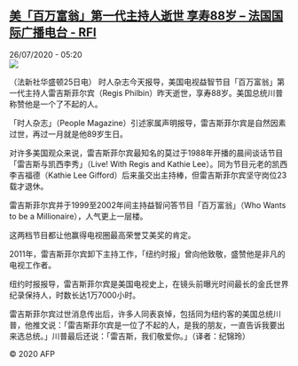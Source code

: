 <!--1595739437000-->
[美「百万富翁」第一代主持人逝世 享寿88岁 – 法国国际广播电台 - RFI](http://www.rfi.fr//cn/contenu/20200726-%E7%BE%8E%E7%99%BE%E4%B8%87%E5%AF%8C%E7%BF%81%E7%AC%AC%E4%B8%80%E4%BB%A3%E4%B8%BB%E6%8C%81%E4%BA%BA%E9%80%9D%E4%B8%96-%E4%BA%AB%E5%AF%BF88%E5%B2%81)
------

<div>26/07/2020 - 05:20</div><img src="https://s.rfi.fr/media/display/c4a23452-cef7-11ea-977f-005056bff430/w:310/p:16x9/int0002b.200726112005.jpg"><div class="t-content__body u-clearfix"><div class="m-interstitial"></div><p>（法新社华盛顿25日电）    时人杂志今天报导，美国电视益智节目「百万富翁」第一代主持人雷吉斯菲尔宾（Regis Philbin）昨天逝世，享寿88岁。美国总统川普称赞他是一个了不起的人。</p><p>    「时人杂志」（People Magazine）引述家属声明报导，雷吉斯菲尔宾是自然因素过世，再过一月就是他89岁生日。</p><p>    对许多美国观众来说，雷吉斯菲尔宾最知名的莫过于1988年开播的晨间谈话节目「雷吉斯与凯西李秀」（Live! With Regis and Kathie Lee）。同为节目元老的凯西李吉福德（Kathie Lee Gifford）后来虽交出主持棒，但雷吉斯菲尔宾坚守岗位23载才退休。</p><p>    雷吉斯菲尔宾并于1999至2002年间主持益智问答节目「百万富翁」（Who Wants to be a Millionaire），人气更上一层楼。</p><p>    这两档节目都让他赢得电视圈最高荣誉艾美奖的肯定。</p><p>    2011年，雷吉斯菲尔宾卸下主持工作，「纽约时报」曾向他致敬，盛赞他是非凡的电视工作者。</p><p>    纽约时报报导，雷吉斯菲尔宾是美国电视史上，在镜头前曝光时间最长的金氏世界纪录保持人，时数长达1万7000小时。</p><p>    雷吉斯菲尔宾过世消息传出后，许多人同表哀悼，包括同为纽约客的美国总统川普，他推文说：「雷吉斯菲尔宾是一位了不起的人，是我的朋友，一直告诉我要出来选总统。」川普最后还说：「雷吉斯，我们敬爱你。」（译者：纪锦玲）</p><p class="t-copyright">© 2020 AFP</p>        </div>
